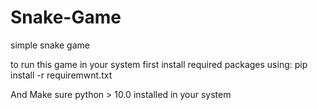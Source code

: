 # Snake-Game
simple snake game

to run this game in your system first install required packages using:
pip install -r requiremwnt.txt

And Make sure python > 10.0 installed in your system
